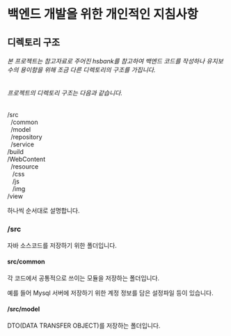 # 백엔드 개발을 위한 개인적인 지침사항

## 디렉토리 구조

###### 본 프로젝트는 참고자료로 주어진 hsbank를 참고하여 백엔드 코드를 작성하나 유지보수의 용이함을 위해 조금 다른 디렉토리의 구조를 가집니다.

###### 프로젝트의 디렉토리 구조는 다음과 같습니다.

/src   
&nbsp;  /common   
&nbsp;  /model   
&nbsp;  /repository    
&nbsp;  /service    
/build   
/WebContent   
&nbsp;  /resource   
&nbsp;&nbsp;    /css   
&nbsp;&nbsp;    /js   
&nbsp;&nbsp;    /img   
    /view   
    
    
    
하나씩 순서대로 설명합니다.

### /src

자바 소스코드를 저장하기 위한 폴더입니다.

#### src/common

각 코드에서 공통적으로 쓰이는 모듈을 저장하는 폴더입니다.

예를 들어 Mysql 서버에 저장하기 위한 계정 정보를 담은 설정파일 등이 있습니다.

#### /src/model

DTO(DATA TRANSFER OBJECT)를 저장하는 폴더입니다.



